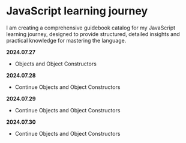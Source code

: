 # JavaScript learning journey

I am creating a comprehensive guidebook catalog for my JavaScript learning journey, designed to provide structured, detailed insights and practical knowledge for mastering the language.

**2024.07.27**
- Objects and Object Constructors

**2024.07.28**
- Continue Objects and Object Constructors

**2024.07.29**
- Continue Objects and Object Constructors

**2024.07.30**
- Continue Objects and Object Constructors